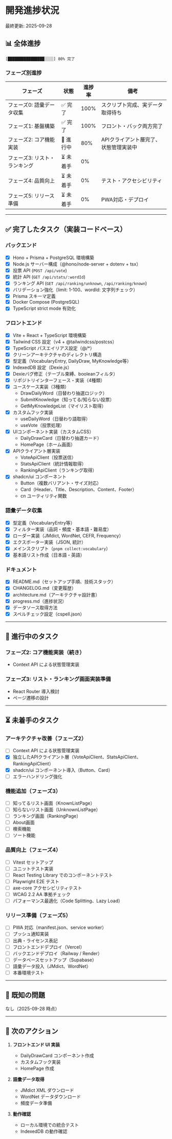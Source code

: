# 開発進捗状況

最終更新: 2025-09-28

## 📊 全体進捗

```
[████████████████░░░░] 80% 完了
```

### フェーズ別進捗

| フェーズ | 状態 | 進捗率 | 備考 |
|---------|------|--------|------|
| フェーズ0: 語彙データ収集 | ✅ 完了 | 100% | スクリプト完成、実データ取得待ち |
| フェーズ1: 基盤構築 | ✅ 完了 | 100% | フロント・バック両方完了 |
| フェーズ2: コア機能実装 | 🚧 進行中 | 80% | APIクライアント層完了、状態管理実装中 |
| フェーズ3: リスト・ランキング | ⏳ 未着手 | 0% | |
| フェーズ4: 品質向上 | ⏳ 未着手 | 0% | テスト・アクセシビリティ |
| フェーズ5: リリース準備 | ⏳ 未着手 | 0% | PWA対応・デプロイ |

---

## ✅ 完了したタスク（実装コードベース）

### バックエンド
- [x] Hono + Prisma + PostgreSQL 環境構築
- [x] Node.js サーバー構成（@hono/node-server + dotenv + tsx）
- [x] 投票 API (`POST /api/vote`)
- [x] 統計 API (`GET /api/stats/:wordId`)
- [x] ランキング API (`GET /api/ranking/unknown`, `/api/ranking/known`)
- [x] バリデーション強化（limit: 1-100、wordId: 文字列チェック）
- [x] Prisma スキーマ定義
- [x] Docker Compose (PostgreSQL)
- [x] TypeScript strict mode 有効化

### フロントエンド
- [x] Vite + React + TypeScript 環境構築
- [x] Tailwind CSS 設定（v4 + @tailwindcss/postcss）
- [x] TypeScript パスエイリアス設定（@/*）
- [x] クリーンアーキテクチャのディレクトリ構造
- [x] 型定義（VocabularyEntry, DailyDraw, MyKnowledge等）
- [x] IndexedDB 設定（Dexie.js）
- [x] Dexieバグ修正（テーブル束縛、booleanフィルタ）
- [x] リポジトリインターフェース・実装（4種類）
- [x] ユースケース実装（3種類）
  - DrawDailyWord（日替わり抽選ロジック）
  - SubmitKnowledge（知ってる/知らない投票）
  - GetMyKnowledgeList（マイリスト取得）
- [x] カスタムフック実装
  - useDailyWord（日替わり語取得）
  - useVote（投票処理）
- [x] UIコンポーネント実装（カスタムCSS）
  - DailyDrawCard（日替わり抽選カード）
  - HomePage（ホーム画面）
- [x] APIクライアント層実装
  - VoteApiClient（投票送信）
  - StatsApiClient（統計情報取得）
  - RankingApiClient（ランキング取得）
- [x] shadcn/ui コンポーネント
  - Button（複数バリアント・サイズ対応）
  - Card（Header、Title、Description、Content、Footer）
  - cn ユーティリティ関数

### 語彙データ収集
- [x] 型定義（VocabularyEntry等）
- [x] フィルター実装（品詞・頻度・基本語・難易度）
- [x] ローダー実装（JMdict, WordNet, CEFR, Frequency）
- [x] エクスポーター実装（JSON, 統計）
- [x] メインスクリプト（`pnpm collect:vocabulary`）
- [x] 基本語リスト作成（日本語・英語）

### ドキュメント
- [x] README.md（セットアップ手順、技術スタック）
- [x] CHANGELOG.md（変更履歴）
- [x] architecture.md（アーキテクチャ設計書）
- [x] progress.md（進捗状況）
- [x] データソース取得方法
- [x] スペルチェック設定（cspell.json）

---

## 🚧 進行中のタスク

### フェーズ2: コア機能実装（続き）
- Context API による状態管理実装

### フェーズ3: リスト・ランキング画面実装準備
- React Router 導入検討
- ページ遷移の設計

---

## ⏳ 未着手のタスク

### アーキテクチャ改善（フェーズ2）
- [ ] Context API による状態管理実装
- [x] 独立したAPIクライアント層（VoteApiClient、StatsApiClient、RankingApiClient）
- [x] shadcn/ui コンポーネント導入（Button、Card）
- [ ] エラーハンドリング強化

### 機能追加（フェーズ3）
- [ ] 知ってるリスト画面（KnownListPage）
- [ ] 知らないリスト画面（UnknownListPage）
- [ ] ランキング画面（RankingPage）
- [ ] About画面
- [ ] 検索機能
- [ ] ソート機能

### 品質向上（フェーズ4）
- [ ] Vitest セットアップ
- [ ] ユニットテスト実装
- [ ] React Testing Library でのコンポーネントテスト
- [ ] Playwright E2E テスト
- [ ] axe-core アクセシビリティテスト
- [ ] WCAG 2.2 AA 準拠チェック
- [ ] パフォーマンス最適化（Code Splitting、Lazy Load）

### リリース準備（フェーズ5）
- [ ] PWA 対応（manifest.json、service worker）
- [ ] プッシュ通知実装
- [ ] 出典・ライセンス表記
- [ ] フロントエンドデプロイ（Vercel）
- [ ] バックエンドデプロイ（Railway / Render）
- [ ] データベースセットアップ（Supabase）
- [ ] 語彙データ投入（JMdict、WordNet）
- [ ] 本番環境テスト

---

## 🐛 既知の問題

なし（2025-09-28 時点）

---

## 📝 次のアクション

1. **フロントエンド UI 実装**
   - DailyDrawCard コンポーネント作成
   - カスタムフック実装
   - HomePage 作成
   
2. **語彙データ取得**
   - JMdict XML ダウンロード
   - WordNet データダウンロード
   - 頻度データ準備
   
3. **動作確認**
   - ローカル環境での統合テスト
   - IndexedDB の動作確認